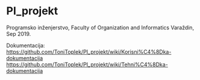 # PI_projekt
Programsko inženjerstvo, Faculty of Organization and Informatics Varaždin, Sep 2019.

Dokumentacija: 
https://github.com/ToniToplek/PI_projekt/wiki/Korisni%C4%8Dka-dokumentacija
https://github.com/ToniToplek/PI_projekt/wiki/Tehni%C4%8Dka-dokumentacija

